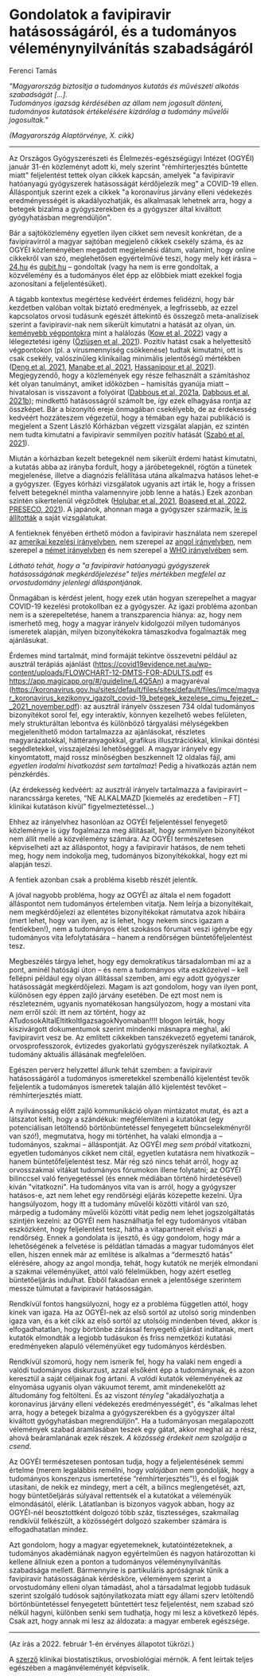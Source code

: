 Gondolatok a favipiravir hatásosságáról, és a tudományos véleménynyilvánítás szabadságáról
================

Ferenci Tamás

_"Magyarország biztosítja a tudományos kutatás és művészeti alkotás szabadságát [...]._  
_Tudományos igazság kérdésében az állam nem jogosult dönteni,_  
_tudományos kutatások értékelésére kizárólag a tudomány művelői jogosultak."_  

_(Magyarország Alaptörvénye, X. cikk)_

---

Az Országos Gyógyszerészeti és Élelmezés-egészségügyi Intézet (OGYÉI) január 31-én közleményt adott ki, mely szerint "rémhírterjesztés bűntette miatt" feljelentést tettek olyan cikkek kapcsán, amelyek "a favipiravir hatóanyagú gyógyszerek hatásosságát kérdőjelezik meg" a COVID-19 ellen. Álláspontjuk szerint ezek a cikkek "a koronavírus járvány elleni védekezés eredményességét is akadályozhatják, és alkalmasak lehetnek arra, hogy a betegek bizalma a gyógyszerekben és a gyógyszer által kiváltott gyógyhatásban megrendüljön".

Bár a sajtóközlemény egyetlen ilyen cikket sem nevesít konkrétan, de a favipiravirról a magyar sajtóban megjelenő cikkek csekély száma, és az OGYÉI közleményében megadott megjelenési dátum, valamint, hogy online cikkekről van szó, meglehetősen egyértelművé teszi, hogy mely két írásra – [24.hu](https://24.hu/tudomany/2022/01/07/favipiravir-koronavirus-covid-19-influenza-antiviralis-szer-hatekonysag/) és [qubit.hu](https://qubit.hu/2021/12/13/semmi-nem-igazolja-hogy-bevalik-a-covid-ellen-magyarorszagon-megis-ugy-osztjak-a-favipiravirt-mint-a-csodaszert) – gondoltak (vagy ha nem is erre gondoltak, a közvélemény és a tudományos élet épp az előbbiek miatt ezekkel fogja azonosítani a feljelentésüket).

A tágabb kontextus megértése kedvéért érdemes felidézni, hogy bár kezdetben valóban voltak biztató eredmények, a legfrissebb, az ezzel kapcsolatos orvosi tudásunk egészét áttekintő és összegző meta-analízisek szerint a favipiravir-nak nem sikerült kimutatni a hatását az olyan, ún. [keményebb végpontokra](https://tamas-ferenci.github.io/FerenciTamas_AKlinikaiGyogyszervizsgalatokAlapjai/a-v%C3%A9gpontok-megv%C3%A1laszt%C3%A1s%C3%A1nak-%C3%A9s-m%C3%A9r%C3%A9s%C3%A9nek-k%C3%A9rd%C3%A9sei.html#kem%C3%A9ny-%C3%A9s-helyettes%C3%ADt%C5%91-v%C3%A9gpontok) mint a halálozás ([Kow et al, 2022](https://www.sciencedirect.com/science/article/pii/S1567576921010912?via%3Dihub)) vagy a lélegeztetési igény ([Özlüşen et al, 2021](https://link.springer.com/article/10.1007%2Fs10096-021-04307-1)). Pozitív hatást csak a helyettesítő végpontokon (pl. a vírusmennyiség csökkenése) tudtak kimutatni, ott is csak csekély, valószínűleg klinikailag minimális jelentőségű mértékben ([Deng et al, 2021](https://www.tandfonline.com/doi/full/10.1080/14787210.2022.2012155), [Manabe et al, 2021](https://bmcinfectdis.biomedcentral.com/articles/10.1186/s12879-021-06164-x), [Hassanipour et al, 2021](https://www.nature.com/articles/s41598-021-90551-6)). Megjegyzendő, hogy a közlemények egy része felhasznált a számításhoz két olyan tanulmányt, amiket időközben – hamisítás gyanúja miatt – hivatalosan is visszavont a folyóirat ([Dabbous et al, 2021a](https://link.springer.com/article/10.1007%2Fs00705-021-05307-4), [Dabbous et al, 2021b](https://www.nature.com/articles/s41598-021-98683-5)); mindkettő hatásosságról számolt be, így ezek elhagyása rontja az összképet. Bár a bizonyító ereje önmagában csekélyebb, de az érdekesség kedvéért hozzáteszem végezetül, hogy a témában egy hazai publikáció is megjelent a Szent László Kórházban végzett vizsgálat alapján, ez szintén nem tudta kimutatni a favipiravir semmilyen pozitív hatását ([Szabó et al, 2021](https://link.springer.com/article/10.1007%2Fs11357-021-00452-9)).

Miután a kórházban kezelt betegeknél nem sikerült érdemi hatást kimutatni, a kutatás abba az irányba fordult, hogy a járóbetegeknél, rögtön a tünetek megjelenése, illetve a diagnózis felállítása utána alkalmazva hatásos lehet-e a gyógyszer. (Egyes kórházi vizsgálatok ugyanis azt írták le, hogy a frissen felvett betegeknél mintha valamennyire jobb lenne a hatás.) Ezek azonban szintén sikertelenül végződtek ([Holubar et al, 2021](https://www.medrxiv.org/content/10.1101/2021.11.22.21266690v1), [Boaseed et al, 2022](https://www.clinicalmicrobiologyandinfection.com/article/S1198-743X(21)00734-5/fulltext), [PRESECO, 2021](https://www.appilitherapeutics.com/newsfeed/Appili-Therapeutics-Provides-Update-on-Phase-3-PRESECO-Clinical-Trial-Evaluating-Avigan%C2%AE%2FReeqonus%E2%84%A2)). A japánok, ahonnan maga a gyógyszer származik, [le is állították](https://pj.jiho.jp/article/245912) a saját vizsgálatukat.

A fentieknek fényében érthető módon a favipiravir használata nem szerepel az [amerikai kezelési irányelvben](https://www.covid19treatmentguidelines.nih.gov/management/clinical-management/clinical-management-summary/), nem szerepel az [angol irányelvben](https://www.nice.org.uk/guidance/ng191/chapter/Recommendations), nem szerepel a [német irányelvben](https://www.rki.de/DE/Content/InfAZ/N/Neuartiges_Coronavirus/Therapie/Therapie_Tab.html) és nem szerepel a [WHO irányelvében](https://apps.who.int/iris/rest/bitstreams/1394399/retrieve) sem.

_Látható tehát, hogy a "a favipiravir hatóanyagú gyógyszerek hatásosságának megkérdőjelezése" teljes mértékben megfelel az orvostudomány jelenlegi álláspontjának._

Önmagában is kérdést jelent, hogy ezek után hogyan szerepelhet a magyar COVID-19 kezelési protokollban ez a gyógyszer. Az igazi probléma azonban nem is a szerepeltetése, hanem a transzparencia hiánya: az, hogy nem ismerhető meg, hogy a magyar irányelv kidolgozói milyen tudományos ismeretek alapján, milyen bizonyítékokra támaszkodva fogalmazták meg ajánlásukat.

Érdemes mind tartalmát, mind formáját tekintve összevetni például az ausztrál terápiás ajánlást (https://covid19evidence.net.au/wp-content/uploads/FLOWCHART-12-DMTS-FOR-ADULTS.pdf és https://app.magicapp.org/#/guideline/L4Q5An) a magyaréval
(https://koronavirus.gov.hu/sites/default/files/sites/default/files/imce/magyar_koronavirus_kezikonyv_igazolt_covid-19_betegek_kezelese_cimu_fejezet_-_2021_november.pdf): az ausztrál irányelv összesen 734 oldal tudományos bizonyítékot sorol fel, egy interaktív, könnyen kezelhető webes felületen, mely strukturáltan lebontva és különböző tárgyalási mélységekben megjeleníthető módon tartalmazza az ajánlásokat, részletes magyarázatokkal, háttéranyagokkal, grafikus illusztrációkkal, klinikai döntési segédletekkel, visszajelzési lehetőséggel. A magyar irányelv egy kinyomtatott, majd rossz minőségben beszkennelt 12 oldalas fájl, ami _egyetlen irodalmi hivatkozást sem tartalmaz_! Pedig a hivatkozás aztán nem pénzkérdés.

(Az érdekesség kedvéért: az ausztrál irányelv tartalmazza a favipiravirt – narancssárga keretes, “NE ALKALMAZD [kiemelés az eredetiben – FT] klinikai kutatáson kívül” figyelmeztetéssel…)

Ehhez az irányelvhez hasonlóan az OGYÉI feljelentéssel fenyegető közleménye is úgy fogalmazza meg állításait, hogy _semmilyen_ bizonyítékot nem állít mellé a közvélemény számára. Az OGYÉI természetesen képviselheti azt az álláspontot, hogy a favipiravir hatásos, de nem teheti meg, hogy nem indokolja meg, tudományos bizonyítékokkal, hogy ezt mi alapján teszi.

A fentiek azonban csak a probléma kisebb részét jelentik.

A jóval nagyobb probléma, hogy az OGYÉI az általa el nem fogadott álláspontot nem tudományos értelemben vitatja. Nem leírja a bizonyítékait, nem megkérdőjelezi az ellentétes bizonyítékokat rámutatva azok hibáira (mert lehet, hogy van ilyen, az is lehet, hogy nekem sincs igazam a fentiekben!), nem a tudományos élet szokásos fórumait veszi igénybe egy tudományos vita lefolytatására – hanem a rendőrségen büntetőfeljelentést tesz.

Megbeszélés tárgya lehet, hogy egy demokratikus társadalomban mi az a pont, aminél hatósági úton – és nem a tudományos vita eszközeivel – kell fellépni például egy olyan állítással szemben, ami egy adott gyógyszer hatásosságát megkérdőjelezi. Magam is azt gondolom, hogy van ilyen pont, különösen egy éppen zajló járvány esetében. De ezt most nem is részletezném, ugyanis nyomatékosan hangsúlyozom, hogy a mostani vita _nem_ erről szól: itt nem az történt, hogy az ATudosokAltalEltitkoltIgazsagokNyomaban!!!! blogon leírták, hogy kiszivárgott dokumentumok szerint mindenki másnapra meghal, aki favipiravirt vesz be. Az említett cikkekben tanszékvezető egyetemi tanárok, orvosprofesszorok, évtizedes gyakorlatú gyógyszerészek nyilatkoztak. A tudomány aktuális állásának megfelelően.

Egészen perverz helyzettel állunk tehát szemben: a favipiravir hatásosságáról a tudományos ismeretekkel szembenálló kijelentést tevők feljelentik a tudományos ismeretek talaján álló kijelentést tevőket – rémhírterjesztés miatt.

A nyilvánosság előtt zajló kommunikáció olyan mintázatot mutat, és azt a látszatot kelti, hogy a szándékuk: megfélemlíteni a kutatókat (egy potenciálisan letöltendő börtönbüntetéssel fenyegetett bűncselekményről van szó!), megmutatva, hogy mi történhet, ha valaki elmondja a – tudományos, szakmai – álláspontját. Az OGYÉI _meg sem próbál_ vitatkozni, egyetlen tudományos cikket nem citál, egyetlen kutatásra nem hivatkozik – hanem büntetőfeljelentést tesz. Már rég szó nincs tehát arról, hogy az orvosszakmai vitákat tudományos fórumokon illene folytatni; az OGYÉI bilinccsel való fenyegetéssel (és ennek médiában történő hirdetésével) kíván "vitatkozni". Ha tudományos vita van is arról, hogy a gyógyszer hatásos-e, azt nem lehet egy rendőrségi eljárás közepette kezelni. Újra hangsúlyozom, hogy itt a tudomány művelői közötti vitáról van szó, márpedig a tudomány művelői közötti vitát pedig nem lehet jogszolgáltatás szintjén kezelni: az OGYÉI nem használhatja fel egy tudományos vitában eszközként, hogy feljelentést tesz, hátha a vitapartnereit elviszi a rendőrség. Ennek a gondolata is ijesztő, és úgy gondolom, hogy már a lehetőségének a felvetése is példátlan támadás a magyar tudományos élet ellen, hiszen ennek már az említése is alkalmas a “dermesztő hatás” elérésére, ahogy az angol mondja, tehát, hogy kutatók ne merjék elmondani a szakmai véleményüket, attól való félelmükben, hogy azért esetleg büntetőeljárás indulhat. Ebből fakadóan ennek a jelentősége szerintem messze túlmutat a favipiravir hatásosságán.

Rendkívül fontos hangsúlyozni, hogy ez a probléma független attól, hogy kinek van igaza. Ha az OGYÉI-nek az első sortól az utolsó sorig mindenben igaza van, és a két cikk az első sortól az utolsóig mindenben téved, akkor is elfogadhatatlan, hogy börtönbe zárással fenyegető eljárást indítanak, mert kutatók elmondták a legjobb tudásukon és friss nemzetközi kutatási eredményeken alapuló véleményüket egy tudományos kérdésben.

Rendkívül szomorú, hogy nem ismerik fel, hogy ha valaki nem engedi a valódi tudományos diskurzust, azzal elsőként épp a tudománynak, és azon keresztül a saját céljainak fog ártani. A _valódi_ kutatók véleményének az elnyomása ugyanis olyan vákuumot teremt, amit mindenekelőtt az áltudomány fog feltölteni. És az viszont _tényleg_ "akadályozhatja a koronavírus járvány elleni védekezés eredményességét", és "alkalmas lehet arra, hogy a betegek bizalma a gyógyszerekben és a gyógyszer által kiváltott gyógyhatásban megrendüljön". Ha a tudományosan megalapozott vélemények szabad áramlásában teszek egy gátat, akkor meghal az a rész, ahová beáramlanának ezek részek. _A közösség érdekeit nem szolgálja a csend_.

Az OGYÉI természetesen pontosan tudja, hogy a feljelentésének semmi értelme (merem legalábbis remélni, hogy _valójában_ nem gondolják, hogy a tudományos konszenzus ismertetése “rémhírterjesztés”!), és el fogják utasítani, de nekik ez mindegy, mert a célt, a bilincs meglengetését, azt, hogy büntetőeljárás súlyával rettentsék el a kutatókat a véleményük elmondásától, elérik. Látatlanban is bizonyos vagyok abban, hogy az OGYÉI-nél beosztottként dolgozó több száz, tisztességes, szakmailag rendkívül felkészült, a közösségért dolgozó szakember számára is elfogadhatatlan mindez.

Azt gondolom, hogy a magyar egyetemeknek, kutatóintézeteknek, a tudományos akadémiának nagyon egyértelműen és nagyon határozottan ki kellene állniuk ezen a ponton a tudományos véleménynyilvánítás szabadsága mellett. Bármennyire is partikuláris apróságnak tűnik a favipiravir hatásosságának kérdésköre, véleményem szerint a orvostudomány elleni olyan támadást, ahol a társadalmat legjobb tudásuk szerint szolgáló tudósok sajtónyilatkozata miatt egy állami szerv letöltendő börtönbüntetéssel fenyegetett bűntettért tesz feljelentést, nem szabad szó nélkül hagyni, különben senki sem tudhatja, hogy mi lesz a következő lépés. Csak azt, hogy annak mi lesz az áldozata: a magyar emberek egészsége.

---

(Az írás a 2022. február 1-én érvényes állapotot tükrözi.)

A [szerző](http://www.medstat.hu/) klinikai biostatisztikus, orvosbiológiai mérnök. A fent leírtak teljes egészében a magánvéleményét képviselik.
